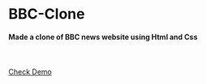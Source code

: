 # BBC-Clone
<h4>Made a clone of BBC news website using Html and Css</h4>
<br/>
<br/>
<a href=""https://mukeshpandey9.github.io/BBC-Clone/ >Check Demo</a>
